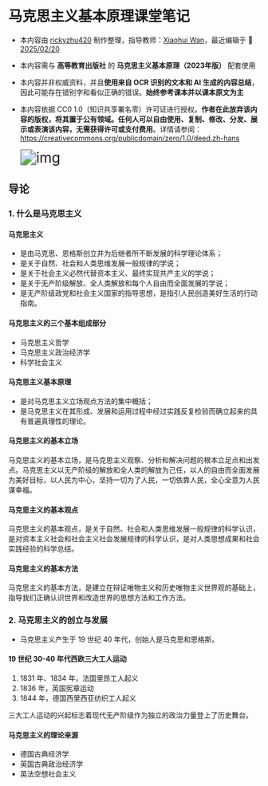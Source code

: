 # 马克思主义基本原理课堂笔记

- 本内容由 <u>rickyzhu420</u> 制作整理，指导教师：<u>Xiaohui Wan</u>，最近编辑于 :date: <u>2025/02/20</u>

- 本内容需与 **高等教育出版社** 的 **马克思主义基本原理（2023年版）** 配套使用

- 本内容并非权威资料，并且**使用来自 OCR 识别的文本和 AI 生成的内容总结**，因此可能存在错别字和看似正确的错误。**始终参考课本并以课本原文为主**

- 本内容依据 CC0 1.0（知识共享署名零）许可证进行授权。**作者在此放弃该内容的版权，将其置于公有领域。任何人可以自由使用、复制、修改、分发、展示或表演该内容，无需获得许可或支付费用**。详情请参阅：https://creativecommons.org/publicdomain/zero/1.0/deed.zh-hans

    <img src="https://mirrors.creativecommons.org/presskit/buttons/88x31/svg/cc-zero.svg" alt="img" style="zoom:200%;" />

## 导论

### 1. 什么是马克思主义

#### 马克思主义

- 是由马克思、恩格斯创立并为后继者所不断发展的科学理论体系；
- 是关于自然、社会和人类思维发展一般规律的学说；
- 是关于社会主义必然代替资本主义、最终实现共产主义的学说；
- 是关于无产阶级解放、全人类解放和每个人自由而全面发展的学说；
- 是无产阶级政党和社会主义国家的指导思想，是指引人民创造美好生活的行动指南。

#### 马克思主义的三个基本组成部分

- 马克思主义哲学
- 马克思主义政治经济学
- 科学社会主义

#### 马克思主义基本原理

- 是对马克思主义立场观点方法的集中概括；
- 是马克思主义在其形成、发展和运用过程中经过实践反复检验而确立起来的具有普遍真理性的理论。

#### 马克思主义的基本立场

马克思主义的基本立场，是马克思主义观察、分析和解决问题的根本立足点和出发点。马克思主义以无产阶级的解放和全人类的解放为己任，以人的自由而全面发展为美好目标，以人民为中心，坚持一切为了人民，一切依靠人民，全心全意为人民谋幸福。

#### 马克思主义的基本观点

马克思主义的基本观点，是关于自然、社会和人类思维发展一般规律的科学认识，是对资本主义社会和社会主义社会发展规律的科学认识，是对人类思想成果和社会实践经验的科学总结。

#### 马克思主义的基本方法

马克思主义的基本方法，是建立在辩证唯物主义和历史唯物主义世界观的基础上，指导我们正确认识世界和改造世界的思想方法和工作方法。



### 2. 马克思主义的创立与发展

- 马克思主义产生于 19 世纪 40 年代，创始人是马克思和恩格斯。

#### 19 世纪 30-40 年代西欧三大工人运动

1. 1831 年、1834 年，法国里昂工人起义
2. 1836 年，英国宪章运动
3. 1844 年，德国西里西亚纺织工人起义

三大工人运动的兴起标志着现代无产阶级作为独立的政治力量登上了历史舞台。

#### 马克思主义的理论来源

- 德国古典经济学
- 英国古典政治经济学
- 英法空想社会主义
